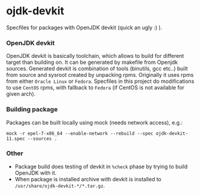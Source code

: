# ojdk-devkit
Specfiles for packages with OpenJDK devkit (quick an ugly :) ).

### OpenJDK devkit
OpenJDK devkit is basically toolchain, which allows to build for different target than building on.
It can be generated by makefile from Openjdk sources.
Generated devkit is combination of tools (binutils, gcc etc..) built from source and sysroot created by unpacking rpms.
Originally it uses rpms from either `Oracle Linux` or `Fedora`. Specfiles in this project do modifications to use `CentOS` rpms,
with fallback to `Fedora` (if CentOS is not available for given arch).

### Building package
Packages can be built locally using mock (needs network access), e.g.:
```
mock -r epel-7-x86_64 --enable-network --rebuild --spec ojdk-devkit-11.spec --sources .
```

### Other
- Package build does testing of devkit in `%check` phase by trying to build OpenJDK with it.
- When package is installed archive with devkit is installed to `/usr/share/ojdk-devkit-*/*.tar.gz`.
